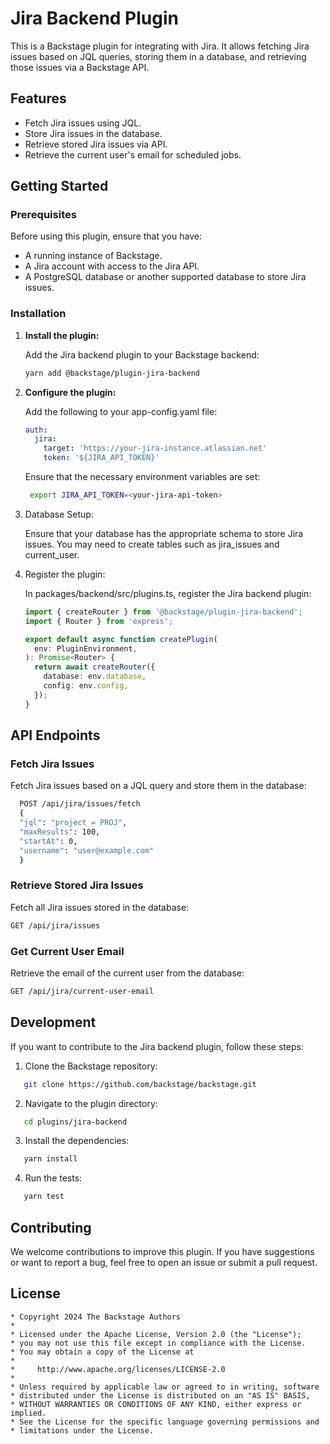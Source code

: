 # Jira Backend Plugin

This is a Backstage plugin for integrating with Jira. It allows fetching Jira issues based on JQL queries, storing them in a database, and retrieving those issues via a Backstage API.

## Features

- Fetch Jira issues using JQL.
- Store Jira issues in the database.
- Retrieve stored Jira issues via API.
- Retrieve the current user's email for scheduled jobs.

## Getting Started

### Prerequisites

Before using this plugin, ensure that you have:

- A running instance of Backstage.
- A Jira account with access to the Jira API.
- A PostgreSQL database or another supported database to store Jira issues.

### Installation

1. **Install the plugin:**

   Add the Jira backend plugin to your Backstage backend:

   ```bash
   yarn add @backstage/plugin-jira-backend
   ```

2. **Configure the plugin:**

   Add the following to your app-config.yaml file:

   ```yaml
   auth:
     jira:
       target: 'https://your-jira-instance.atlassian.net'
       token: '${JIRA_API_TOKEN}'
   ```

   Ensure that the necessary environment variables are set:

   ```bash
    export JIRA_API_TOKEN=<your-jira-api-token>
   ```

3. Database Setup:

   Ensure that your database has the appropriate schema to store Jira issues. You may need to create tables such as jira_issues and current_user.

4. Register the plugin:

   In packages/backend/src/plugins.ts, register the Jira backend plugin:

   ```typescript
   import { createRouter } from '@backstage/plugin-jira-backend';
   import { Router } from 'express';

   export default async function createPlugin(
     env: PluginEnvironment,
   ): Promise<Router> {
     return await createRouter({
       database: env.database,
       config: env.config,
     });
   }
   ```

## API Endpoints

### Fetch Jira Issues

Fetch Jira issues based on a JQL query and store them in the database:

```bash
  POST /api/jira/issues/fetch
  {
  "jql": "project = PROJ",
  "maxResults": 100,
  "startAt": 0,
  "username": "user@example.com"
  }
```

### Retrieve Stored Jira Issues

Fetch all Jira issues stored in the database:

```bash
GET /api/jira/issues
```

### Get Current User Email

Retrieve the email of the current user from the database:

```bash
GET /api/jira/current-user-email
```

## Development

If you want to contribute to the Jira backend plugin, follow these steps:

1.  Clone the Backstage repository:

```bash
   git clone https://github.com/backstage/backstage.git
```

2.  Navigate to the plugin directory:

```bash
   cd plugins/jira-backend
```

3.  Install the dependencies:

```bash
   yarn install
```

4.  Run the tests:

```bash
   yarn test
```

## Contributing

We welcome contributions to improve this plugin. If you have suggestions or want to report a bug, feel free to open an issue or submit a pull request.

## License

```text
* Copyright 2024 The Backstage Authors
*
* Licensed under the Apache License, Version 2.0 (the "License");
* you may not use this file except in compliance with the License.
* You may obtain a copy of the License at
*
*     http://www.apache.org/licenses/LICENSE-2.0
*
* Unless required by applicable law or agreed to in writing, software
* distributed under the License is distributed on an "AS IS" BASIS,
* WITHOUT WARRANTIES OR CONDITIONS OF ANY KIND, either express or implied.
* See the License for the specific language governing permissions and
* limitations under the License.
```
